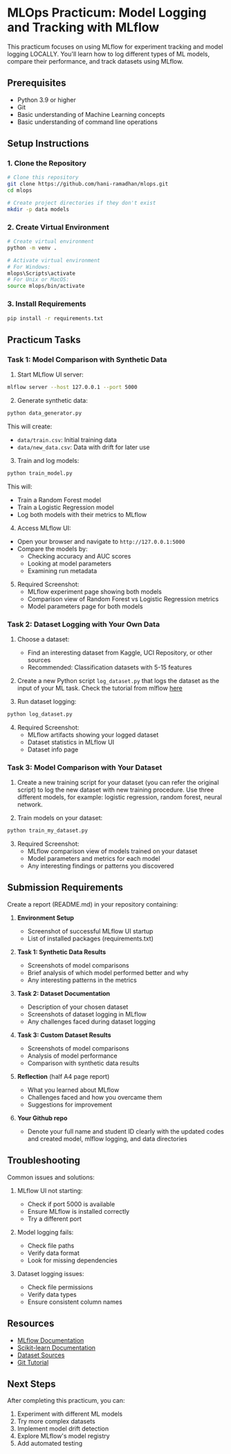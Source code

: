 # MLOps Practicum: Model Logging and Tracking with MLflow

This practicum focuses on using MLflow for experiment tracking and model logging LOCALLY. You'll learn how to log different types of ML models, compare their performance, and track datasets using MLflow.

## Prerequisites
- Python 3.9 or higher
- Git
- Basic understanding of Machine Learning concepts
- Basic understanding of command line operations

## Setup Instructions

### 1. Clone the Repository
```bash
# Clone this repository
git clone https://github.com/hani-ramadhan/mlops.git
cd mlops

# Create project directories if they don't exist
mkdir -p data models
```

### 2. Create Virtual Environment
```bash
# Create virtual environment
python -m venv .

# Activate virtual environment
# For Windows:
mlops\Scripts\activate
# For Unix or MacOS:
source mlops/bin/activate
```

### 3. Install Requirements
```bash
pip install -r requirements.txt
```

## Practicum Tasks

### Task 1: Model Comparison with Synthetic Data

1. Start MLflow UI server:
```bash
mlflow server --host 127.0.0.1 --port 5000
```

2. Generate synthetic data:
```bash
python data_generator.py
```
This will create:
- `data/train.csv`: Initial training data
- `data/new_data.csv`: Data with drift for later use

3. Train and log models:
```bash
python train_model.py
```
This will:
- Train a Random Forest model
- Train a Logistic Regression model
- Log both models with their metrics to MLflow

4. Access MLflow UI:
- Open your browser and navigate to `http://127.0.0.1:5000`
- Compare the models by:
  - Checking accuracy and AUC scores
  - Looking at model parameters
  - Examining run metadata

5. Required Screenshot:
   - MLflow experiment page showing both models
   - Comparison view of Random Forest vs Logistic Regression metrics
   - Model parameters page for both models

### Task 2: Dataset Logging with Your Own Data

1. Choose a dataset:
   - Find an interesting dataset from Kaggle, UCI Repository, or other sources
   - Recommended: Classification datasets with 5-15 features

2. Create a new Python script `log_dataset.py` that logs the dataset as the input of your ML task. Check the tutorial from mlflow [here](https://mlflow.org/docs/latest/tracking/data-api.html)



3. Run dataset logging:
```bash
python log_dataset.py
```

4. Required Screenshot:
   - MLflow artifacts showing your logged dataset
   - Dataset statistics in MLflow UI
   - Dataset info page

### Task 3: Model Comparison with Your Dataset

1. Create a new training script for your dataset (you can refer the original script) to log the new dataset with new training procedure. Use three different models, for example: logistic regression, random forest, neural network.

2. Train models on your dataset:
```bash
python train_my_dataset.py
```

3. Required Screenshot:
   - MLflow comparison view of models trained on your dataset
   - Model parameters and metrics for each model
   - Any interesting findings or patterns you discovered

## Submission Requirements

Create a report (README.md) in your repository containing:

1. **Environment Setup**
   - Screenshot of successful MLflow UI startup
   - List of installed packages (requirements.txt)

2. **Task 1: Synthetic Data Results**
   - Screenshots of model comparisons
   - Brief analysis of which model performed better and why
   - Any interesting patterns in the metrics

3. **Task 2: Dataset Documentation**
   - Description of your chosen dataset
   - Screenshots of dataset logging in MLflow
   - Any challenges faced during dataset logging

4. **Task 3: Custom Dataset Results**
   - Screenshots of model comparisons
   - Analysis of model performance
   - Comparison with synthetic data results

5. **Reflection** (half A4 page report)
   - What you learned about MLflow
   - Challenges faced and how you overcame them
   - Suggestions for improvement

6. **Your Github repo**
   - Denote your full name and student ID clearly with the updated codes and created model, mlflow logging, and data directories

## Troubleshooting

Common issues and solutions:

1. MLflow UI not starting:
   - Check if port 5000 is available
   - Ensure MLflow is installed correctly
   - Try a different port

2. Model logging fails:
   - Check file paths
   - Verify data format
   - Look for missing dependencies

3. Dataset logging issues:
   - Check file permissions
   - Verify data types
   - Ensure consistent column names

## Resources

- [MLflow Documentation](https://mlflow.org/docs/latest/index.html)
- [Scikit-learn Documentation](https://scikit-learn.org/stable/)
- [Dataset Sources](https://www.kaggle.com/datasets)
- [Git Tutorial](https://git-scm.com/docs/gittutorial)

## Next Steps

After completing this practicum, you can:
1. Experiment with different ML models
2. Try more complex datasets
3. Implement model drift detection
4. Explore MLflow's model registry
5. Add automated testing
